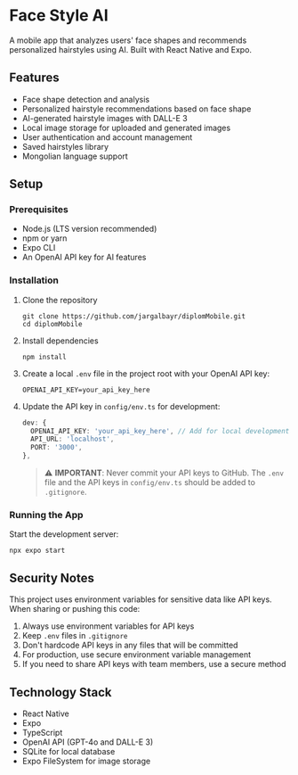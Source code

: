 # Face Style AI

A mobile app that analyzes users' face shapes and recommends personalized hairstyles using AI. Built with React Native and Expo.

## Features

- Face shape detection and analysis
- Personalized hairstyle recommendations based on face shape
- AI-generated hairstyle images with DALL-E 3
- Local image storage for uploaded and generated images
- User authentication and account management
- Saved hairstyles library
- Mongolian language support

## Setup

### Prerequisites

- Node.js (LTS version recommended)
- npm or yarn
- Expo CLI
- An OpenAI API key for AI features

### Installation

1. Clone the repository
   ```
   git clone https://github.com/jargalbayr/diplomMobile.git
   cd diplomMobile
   ```

2. Install dependencies
   ```
   npm install
   ```

3. Create a local `.env` file in the project root with your OpenAI API key:
   ```
   OPENAI_API_KEY=your_api_key_here
   ```

4. Update the API key in `config/env.ts` for development:
   ```typescript
   dev: {
     OPENAI_API_KEY: 'your_api_key_here', // Add for local development
     API_URL: 'localhost',
     PORT: '3000',
   },
   ```
   
   > ⚠️ **IMPORTANT**: Never commit your API keys to GitHub. The `.env` file and the API keys in `config/env.ts` should be added to `.gitignore`.

### Running the App

Start the development server:
```
npx expo start
```

## Security Notes

This project uses environment variables for sensitive data like API keys. When sharing or pushing this code:

1. Always use environment variables for API keys
2. Keep `.env` files in `.gitignore`
3. Don't hardcode API keys in any files that will be committed
4. For production, use secure environment variable management
5. If you need to share API keys with team members, use a secure method

## Technology Stack

- React Native
- Expo
- TypeScript
- OpenAI API (GPT-4o and DALL-E 3)
- SQLite for local database
- Expo FileSystem for image storage

